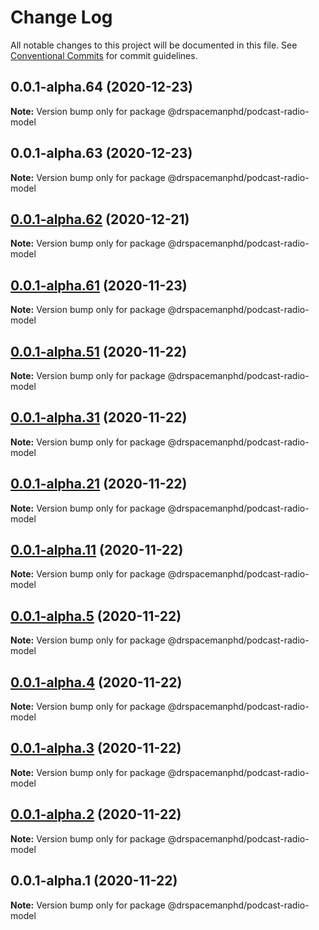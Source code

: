 # Change Log

All notable changes to this project will be documented in this file.
See [Conventional Commits](https://conventionalcommits.org) for commit guidelines.

## 0.0.1-alpha.64 (2020-12-23)

**Note:** Version bump only for package @drspacemanphd/podcast-radio-model





## 0.0.1-alpha.63 (2020-12-23)

**Note:** Version bump only for package @drspacemanphd/podcast-radio-model





## [0.0.1-alpha.62](https://github.com/drspacemanphd/podcast-radio-web/compare/@drspacemanphd/podcast-radio-model@0.0.1-alpha.61...@drspacemanphd/podcast-radio-model@0.0.1-alpha.62) (2020-12-21)

**Note:** Version bump only for package @drspacemanphd/podcast-radio-model





## [0.0.1-alpha.61](https://github.com/drspacemanphd/podcast-radio-web/compare/@drspacemanphd/podcast-radio-model@0.0.1-alpha.51...@drspacemanphd/podcast-radio-model@0.0.1-alpha.61) (2020-11-23)

**Note:** Version bump only for package @drspacemanphd/podcast-radio-model





## [0.0.1-alpha.51](https://github.com/drspacemanphd/podcast-radio-web/compare/@drspacemanphd/podcast-radio-model@0.0.1-alpha.31...@drspacemanphd/podcast-radio-model@0.0.1-alpha.51) (2020-11-22)

**Note:** Version bump only for package @drspacemanphd/podcast-radio-model





## [0.0.1-alpha.31](https://github.com/drspacemanphd/podcast-radio-web/compare/@drspacemanphd/podcast-radio-model@0.0.1-alpha.21...@drspacemanphd/podcast-radio-model@0.0.1-alpha.31) (2020-11-22)

**Note:** Version bump only for package @drspacemanphd/podcast-radio-model





## [0.0.1-alpha.21](https://github.com/drspacemanphd/podcast-radio-web/compare/@drspacemanphd/podcast-radio-model@0.0.1-alpha.11...@drspacemanphd/podcast-radio-model@0.0.1-alpha.21) (2020-11-22)

**Note:** Version bump only for package @drspacemanphd/podcast-radio-model





## [0.0.1-alpha.11](https://github.com/drspacemanphd/podcast-radio-web/compare/@drspacemanphd/podcast-radio-model@0.0.1-alpha.5...@drspacemanphd/podcast-radio-model@0.0.1-alpha.11) (2020-11-22)

**Note:** Version bump only for package @drspacemanphd/podcast-radio-model





## [0.0.1-alpha.5](https://github.com/drspacemanphd/podcast-radio-web/compare/@drspacemanphd/podcast-radio-model@0.0.1-alpha.4...@drspacemanphd/podcast-radio-model@0.0.1-alpha.5) (2020-11-22)

**Note:** Version bump only for package @drspacemanphd/podcast-radio-model





## [0.0.1-alpha.4](https://github.com/drspacemanphd/podcast-radio-web/compare/@drspacemanphd/podcast-radio-model@0.0.1-alpha.3...@drspacemanphd/podcast-radio-model@0.0.1-alpha.4) (2020-11-22)

**Note:** Version bump only for package @drspacemanphd/podcast-radio-model





## [0.0.1-alpha.3](https://github.com/drspacemanphd/podcast-radio-web/compare/@drspacemanphd/podcast-radio-model@0.0.1-alpha.2...@drspacemanphd/podcast-radio-model@0.0.1-alpha.3) (2020-11-22)

**Note:** Version bump only for package @drspacemanphd/podcast-radio-model





## [0.0.1-alpha.2](https://github.com/drspacemanphd/podcast-radio-web/compare/@drspacemanphd/podcast-radio-model@0.0.1-alpha.1...@drspacemanphd/podcast-radio-model@0.0.1-alpha.2) (2020-11-22)

**Note:** Version bump only for package @drspacemanphd/podcast-radio-model





## 0.0.1-alpha.1 (2020-11-22)

**Note:** Version bump only for package @drspacemanphd/podcast-radio-model
